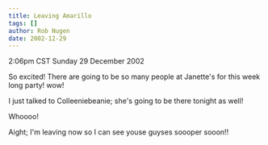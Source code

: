 ```yaml
---
title: Leaving Amarillo
tags: []
author: Rob Nugen
date: 2002-12-29
---
```


<p class=date>2:06pm CST Sunday 29 December 2002</p>

<p>So excited!  There are going to be so many people at Janette's for
this week long party!  wow!</p>

<p>I just talked to Colleeniebeanie; she's going to be there tonight
as well!</p>

<p>Whoooo!</p>

<p>Aight; I'm leaving now so I can see youse guyses soooper sooon!!</p>
